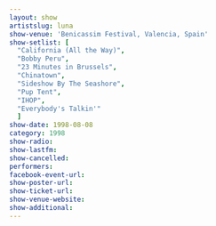 ```yaml
---
layout: show
artistslug: luna
show-venue: 'Benicassim Festival, Valencia, Spain'
show-setlist: [
  "California (All the Way)",
  "Bobby Peru",
  "23 Minutes in Brussels",
  "Chinatown",
  "Sideshow By The Seashore",
  "Pup Tent",
  "IHOP",
  "Everybody's Talkin'"
  ]
show-date: 1998-08-08
category: 1998
show-radio: 
show-lastfm: 
show-cancelled: 
performers: 
facebook-event-url: 
show-poster-url: 
show-ticket-url: 
show-venue-website: 
show-additional: 
---
```


